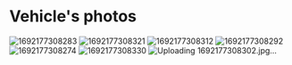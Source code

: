 Vehicle's photos
====

![1692177308283](https://github.com/1Titanium/Preparation-for-the-season-2023/assets/141386214/46500557-0918-44c8-b113-9bec80246ab5)
![1692177308321](https://github.com/1Titanium/Preparation-for-the-season-2023/assets/141386214/c2dba324-b571-4d79-96da-70cf27bc5515)
![1692177308312](https://github.com/1Titanium/Preparation-for-the-season-2023/assets/141386214/f7bd5fe9-777f-4078-9ec5-387d6e8bb4e5)
![1692177308292](https://github.com/1Titanium/Preparation-for-the-season-2023/assets/141386214/489ca6a5-91df-4e0c-a979-8dbf60e39655)
![1692177308274](https://github.com/1Titanium/Preparation-for-the-season-2023/assets/141386214/c09375d2-2676-4132-b140-31253c1b4a56)
![1692177308330](https://github.com/1Titanium/Preparation-for-the-season-2023/assets/141386214/7a3d7cd2-b72e-4bec-8569-728a5de274b4)
![Uploading 1692177308302.jpg…]()

